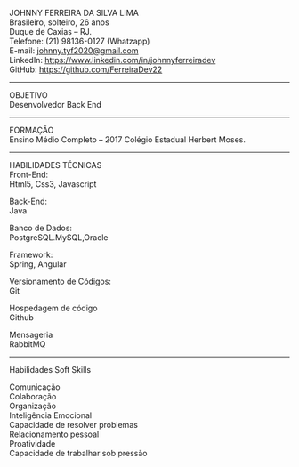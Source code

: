 JOHNNY FERREIRA DA SILVA LIMA
<br>
Brasileiro, solteiro, 26 anos
<br>
Duque de Caxias – RJ.
<br>
Telefone: (21) 98136-0127 (Whatzapp)
<br>
E-mail: johnny.tyf2020@gmail.com
<br>
LinkedIn: https://www.linkedin.com/in/johnnyferreiradev
<br>
GitHub: https://github.com/FerreiraDev22
<hr>
OBJETIVO
<br>
Desenvolvedor Back End 
<hr>
FORMAÇÃO
<br>
Ensino Médio Completo – 2017
Colégio Estadual Herbert Moses.
<hr>
HABILIDADES TÉCNICAS
<br>
Front-End: 
<br>
Html5, Css3, Javascript

Back-End:
<br>
Java

Banco de Dados:
<br>
PostgreSQL.MySQL,Oracle

Framework:
<br>
Spring, Angular

Versionamento de Códigos:
<br>
Git

Hospedagem de código
<br>
Github

Mensageria
<br>
RabbitMQ
<hr>
Habilidades Soft Skills

Comunicação
<br>
Colaboração
<br>
Organização
<br>
Inteligência Emocional
<br>
Capacidade de resolver problemas
<br>
Relacionamento pessoal
<br>
Proatividade
<br>
Capacidade de trabalhar sob pressão
